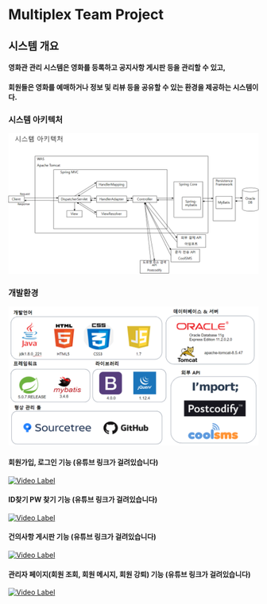 # Multiplex Team Project

## 시스템 개요

#### 영화관 관리 시스템은 영화를 등록하고 공지사항 게시판 등을 관리할 수 있고,
#### 회원들은 영화를 예매하거나 정보 및 리뷰 등을 공유할 수 있는 환경을 제공하는 시스템이다.
  
### 시스템 아키텍처

![ex_screenshot](./src/main/webapp/resources/img/시스템아키텍처.png)

  
### 개발환경
![ex_screenshot](./src/main/webapp/resources/img/개발환경.PNG)


#### 회원가입, 로그인 기능 (유튜브 링크가 걸려있습니다)
[![Video Label](http://img.youtube.com/vi/VoiHSPIzyyo/0.jpg)](https://youtu.be/VoiHSPIzyyo)

#### ID찾기 PW 찾기 기능 (유튜브 링크가 걸려있습니다)
[![Video Label](http://img.youtube.com/vi/2Niy4oaXF70/0.jpg)](https://youtu.be/2Niy4oaXF70)

#### 건의사항 게시판 기능 (유튜브 링크가 걸려있습니다)
[![Video Label](http://img.youtube.com/vi/sxI2kVkmx7E/0.jpg)](https://youtu.be/sxI2kVkmx7E)

#### 관리자 페이지(회원 조회, 회원 메시지, 회원 강퇴) 기능 (유튜브 링크가 걸려있습니다)
[![Video Label](http://img.youtube.com/vi/1zri-4qJKGo/0.jpg)](https://youtu.be/1zri-4qJKGo)
